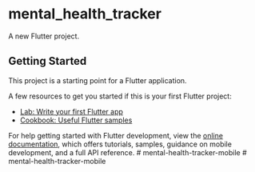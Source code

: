 # mental_health_tracker

A new Flutter project.

## Getting Started

This project is a starting point for a Flutter application.

A few resources to get you started if this is your first Flutter project:

- [Lab: Write your first Flutter app](https://docs.flutter.dev/get-started/codelab)
- [Cookbook: Useful Flutter samples](https://docs.flutter.dev/cookbook)

For help getting started with Flutter development, view the
[online documentation](https://docs.flutter.dev/), which offers tutorials,
samples, guidance on mobile development, and a full API reference.
#   m e n t a l - h e a l t h - t r a c k e r - m o b i l e  
 #   m e n t a l - h e a l t h - t r a c k e r - m o b i l e  
 